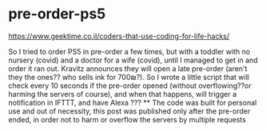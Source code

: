 # pre-order-ps5
https://www.geektime.co.il/coders-that-use-coding-for-life-hacks/

So I tried to order PS5 in pre-order a few times, but with a toddler with no nursery (covid) and a doctor for a wife (covid), until I managed to get in and order it ran out. 
Kravitz announces they will open a late pre-order (aren't they the ones?? who sells ink for 700₪?). 
So I wrote a little script that will check every 10 seconds if the pre-order opened (without overflowing??or harming the servers of course), and when that happens, will trigger a notification in IFTTT, and have Alexa ???
** The code was built for personal use and out of necessity, this post was published only after the pre-order ended, in order not to harm or overflow the servers by multiple requests
